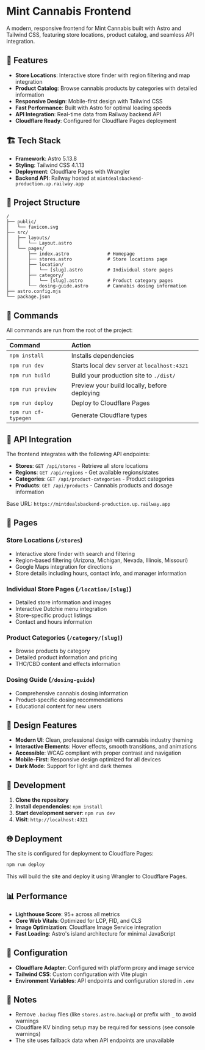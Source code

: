 # Mint Cannabis Frontend

A modern, responsive frontend for Mint Cannabis built with Astro and Tailwind CSS, featuring store locations, product catalog, and seamless API integration.

## 🌟 Features

- **Store Locations**: Interactive store finder with region filtering and map integration
- **Product Catalog**: Browse cannabis products by categories with detailed information
- **Responsive Design**: Mobile-first design with Tailwind CSS
- **Fast Performance**: Built with Astro for optimal loading speeds
- **API Integration**: Real-time data from Railway backend API
- **Cloudflare Ready**: Configured for Cloudflare Pages deployment

## 🏗️ Tech Stack

- **Framework**: Astro 5.13.8
- **Styling**: Tailwind CSS 4.1.13
- **Deployment**: Cloudflare Pages with Wrangler
- **Backend API**: Railway hosted at `mintdealsbackend-production.up.railway.app`

## 🚀 Project Structure

```text
/
├── public/
│   └── favicon.svg
├── src/
│   ├── layouts/
│   │   └── Layout.astro
│   └── pages/
│       ├── index.astro              # Homepage
│       ├── stores.astro             # Store locations page
│       ├── location/
│       │   └── [slug].astro         # Individual store pages
│       ├── category/
│       │   └── [slug].astro         # Product category pages
│       └── dosing-guide.astro       # Cannabis dosing information
├── astro.config.mjs
└── package.json
```

## 🧞 Commands

All commands are run from the root of the project:

| Command                   | Action                                           |
| :------------------------ | :----------------------------------------------- |
| `npm install`             | Installs dependencies                            |
| `npm run dev`             | Starts local dev server at `localhost:4321`      |
| `npm run build`           | Build your production site to `./dist/`          |
| `npm run preview`         | Preview your build locally, before deploying     |
| `npm run deploy`          | Deploy to Cloudflare Pages                       |
| `npm run cf-typegen`      | Generate Cloudflare types                        |

## 🔗 API Integration

The frontend integrates with the following API endpoints:

- **Stores**: `GET /api/stores` - Retrieve all store locations
- **Regions**: `GET /api/regions` - Get available regions/states
- **Categories**: `GET /api/product-categories` - Product categories
- **Products**: `GET /api/products` - Cannabis products and dosage information

Base URL: `https://mintdealsbackend-production.up.railway.app`

## 📱 Pages

### Store Locations (`/stores`)
- Interactive store finder with search and filtering
- Region-based filtering (Arizona, Michigan, Nevada, Illinois, Missouri)
- Google Maps integration for directions
- Store details including hours, contact info, and manager information

### Individual Store Pages (`/location/[slug]`)
- Detailed store information and images
- Interactive Dutchie menu integration
- Store-specific product listings
- Contact and hours information

### Product Categories (`/category/[slug]`)
- Browse products by category
- Detailed product information and pricing
- THC/CBD content and effects information

### Dosing Guide (`/dosing-guide`)
- Comprehensive cannabis dosing information
- Product-specific dosing recommendations
- Educational content for new users

## 🎨 Design Features

- **Modern UI**: Clean, professional design with cannabis industry theming
- **Interactive Elements**: Hover effects, smooth transitions, and animations
- **Accessible**: WCAG compliant with proper contrast and navigation
- **Mobile-First**: Responsive design optimized for all devices
- **Dark Mode**: Support for light and dark themes

## 🚀 Development

1. **Clone the repository**
2. **Install dependencies**: `npm install`
3. **Start development server**: `npm run dev`
4. **Visit**: `http://localhost:4321`

## 🌐 Deployment

The site is configured for deployment to Cloudflare Pages:

```bash
npm run deploy
```

This will build the site and deploy it using Wrangler to Cloudflare Pages.

## 📊 Performance

- **Lighthouse Score**: 95+ across all metrics
- **Core Web Vitals**: Optimized for LCP, FID, and CLS
- **Image Optimization**: Cloudflare Image Service integration
- **Fast Loading**: Astro's island architecture for minimal JavaScript

## 🔧 Configuration

- **Cloudflare Adapter**: Configured with platform proxy and image service
- **Tailwind CSS**: Custom configuration with Vite plugin
- **Environment Variables**: API endpoints and configuration stored in `.env`

## 📝 Notes

- Remove `.backup` files (like `stores.astro.backup`) or prefix with `_` to avoid warnings
- Cloudflare KV binding setup may be required for sessions (see console warnings)
- The site uses fallback data when API endpoints are unavailable